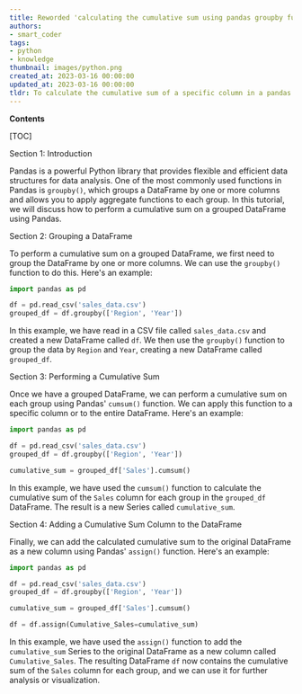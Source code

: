 ```yaml
---
title: Reworded 'calculating the cumulative sum using pandas groupby function.'
authors:
- smart_coder
tags:
- python
- knowledge
thumbnail: images/python.png
created_at: 2023-03-16 00:00:00
updated_at: 2023-03-16 00:00:00
tldr: To calculate the cumulative sum of a specific column in a pandas dataframe using groupby function in Python, use the cumsum() method within the parentheses of the groupby() method.
---
```


**Contents**

[TOC]

Section 1: Introduction

Pandas is a powerful Python library that provides flexible and efficient data structures for data analysis. One of the most commonly used functions in Pandas is `groupby()`, which groups a DataFrame by one or more columns and allows you to apply aggregate functions to each group. In this tutorial, we will discuss how to perform a cumulative sum on a grouped DataFrame using Pandas.

Section 2: Grouping a DataFrame

To perform a cumulative sum on a grouped DataFrame, we first need to group the DataFrame by one or more columns. We can use the `groupby()` function to do this. Here's an example:

``` python
import pandas as pd

df = pd.read_csv('sales_data.csv')
grouped_df = df.groupby(['Region', 'Year'])
```

In this example, we have read in a CSV file called `sales_data.csv` and created a new DataFrame called `df`. We then use the `groupby()` function to group the data by `Region` and `Year`, creating a new DataFrame called `grouped_df`.

Section 3: Performing a Cumulative Sum

Once we have a grouped DataFrame, we can perform a cumulative sum on each group using Pandas' `cumsum()` function. We can apply this function to a specific column or to the entire DataFrame. Here's an example:

``` python
import pandas as pd

df = pd.read_csv('sales_data.csv')
grouped_df = df.groupby(['Region', 'Year'])

cumulative_sum = grouped_df['Sales'].cumsum()
```

In this example, we have used the `cumsum()` function to calculate the cumulative sum of the `Sales` column for each group in the `grouped_df` DataFrame. The result is a new Series called `cumulative_sum`.

Section 4: Adding a Cumulative Sum Column to the DataFrame

Finally, we can add the calculated cumulative sum to the original DataFrame as a new column using Pandas' `assign()` function. Here's an example:

``` python
import pandas as pd

df = pd.read_csv('sales_data.csv')
grouped_df = df.groupby(['Region', 'Year'])

cumulative_sum = grouped_df['Sales'].cumsum()

df = df.assign(Cumulative_Sales=cumulative_sum)
```

In this example, we have used the `assign()` function to add the `cumulative_sum` Series to the original DataFrame as a new column called `Cumulative_Sales`. The resulting DataFrame `df` now contains the cumulative sum of the `Sales` column for each group, and we can use it for further analysis or visualization.
